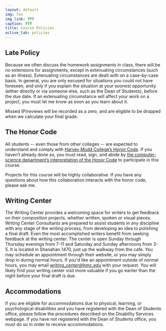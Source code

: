 ```yaml
---
layout: default
img: foo
img_link: ???
caption: ???
title: Course Policies
active_tab: policies
---
```


## Late Policy

Because we often discuss the homework assignments in class, there will
be no extensions for assignments, except in extenuating circumstances
(such as an illness). Extenuating circumstances are dealt with on a
case-by-case basis. In general, you are only excused for situations
you could not have foreseen, and only if you explain the situation at
your soonest opportunity (either directly or via someone else, such as
the Dean of Students), before the due date. If an extenuating
circumstance will affect your work on a project, you must let me know as soon as you learn about it.

Missed (P)reviews will be recorded as a zero, and are eligible to be
dropped when we calculate your final grade.

## The Honor Code
All students -- even those from other colleges -- are expected to understand and comply with
[Harvey Mudd College’s Honor Code](https://www.hmc.edu/student-life/student-handbook/). If
you haven’t already done so, you must read, sign, and abide by
[the computer-science department’s interpretation of the Honor Code](http://www.cs.hmc.edu/honesty.html)
to participate in this course.

Projects for this course will be highly collaborative. If you have any
questions about how this collaboration interacts with the honor code,
please ask me. 

## Writing Center

The Writing Center provides a welcoming space for writers to get feedback on their composition projects, whether written, spoken or visual pieces. Writing Center Consultants are prepared to assist students in any discipline with any stage of the writing process, from developing an idea to polishing a final draft. Even the most accomplished writers benefit from seeking feedback at the writing center. The center is open Sunday through Thursday evenings from 7-11 and Saturday and Sunday afternoons from 3-5.  It is located in Shanahan 1470, just up the walkway from the cafe.  You may schedule an appointment through their website, or you may simply drop in during normal hours.  If you'd like an appointment outside of normal hours, you may email writing_center@hmc.edu with your request.  You will likely find your writing center visit more valuable if you go earlier than the night before your final draft is due.

## Accommodations

If you are eligible for accommodations due to physical, learning, or psychological disabilities and you have registered with the Dean of Students office, please follow the procedures described on the Disability Services webpage. If you have not registered with the Dean of Students office, you must do so in order to receive accommodations.



